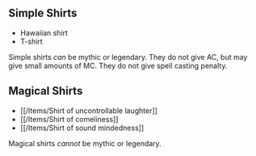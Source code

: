 ## Simple Shirts

- Hawaiian shirt
- T-shirt

Simple shirts *can* be mythic or legendary. They do not give AC, but may give small amounts of MC. They do not give spell casting penalty.

## Magical Shirts

- [[/Items/Shirt of uncontrollable laughter]]
- [[/Items/Shirt of comeliness]]
- [[/Items/Shirt of sound mindedness]]

Magical shirts *cannot* be mythic or legendary.